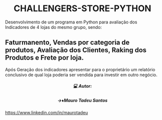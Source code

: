 <h1 align="center"> CHALLENGERS-STORE-PYTHON </h1>
Desenvolvimento de um programa em Python para avaliação dos Indicadores de 4 lojas do mesmo grupo, sendo: 
<h2 align=left>Faturmanento, Vendas por categoria de produtos, Avaliação dos Clientes, Raking dos Produtos e Frete por loja.</h2>
Após Geração dos indicadores apresentar para o proprietário um relatório conclusivo de qual loja poderia ser vendida para investir em outro negócio.



<h5 align="center"> 💻 Autor:</h5>
<h5 align="center"> →♦️Mauro Tadeu Santos </h5>

https://www.linkedin.com/in/maurotadeu
